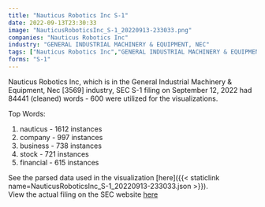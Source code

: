 ```yaml
---
title: "Nauticus Robotics Inc S-1"
date: 2022-09-13T23:30:33
image: "NauticusRoboticsInc_S-1_20220913-233033.png"
companies: "Nauticus Robotics Inc"
industry: "GENERAL INDUSTRIAL MACHINERY & EQUIPMENT, NEC"
tags: ["Nauticus Robotics Inc","GENERAL INDUSTRIAL MACHINERY & EQUIPMENT, NEC","09-12-2022","S-1"]
forms: "S-1"
---
```

Nauticus Robotics Inc, which is in the General Industrial Machinery & Equipment, Nec [3569] industry, SEC S-1 filing on September 12, 2022 had 84441 (cleaned) words - 600 were utilized for the visualizations.

Top Words:
1. nauticus - 1612 instances
2. company - 997 instances
3. business - 738 instances
4. stock - 721 instances
5. financial - 615 instances


See the parsed data used in the visualization [here]({{< staticlink name=NauticusRoboticsInc_S-1_20220913-233033.json >}}).  
View the actual filing on the SEC website [here](https://www.sec.gov/Archives/edgar/data/1849820/0001213900-22-055169.txt)